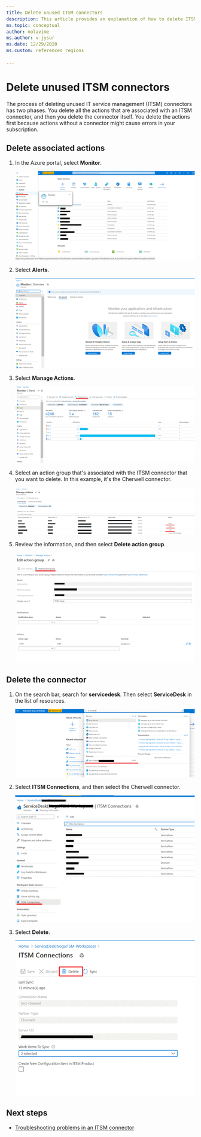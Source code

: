 ```yaml
---
title: Delete unused ITSM connectors
description: This article provides an explanation of how to delete ITSM connectors and the action groups that are associated with it.
ms.topic: conceptual
author: nolavime
ms.author: v-jysur
ms.date: 12/29/2020
ms.custom: references_regions

---
```


# Delete unused ITSM connectors

The process of deleting unused IT service management (ITSM) connectors has two phases. You delete all the actions that are associated with an ITSM connector, and then you delete the connector itself. You delete the actions first because actions without a connector might cause errors in your subscription.

## Delete associated actions

1. In the Azure portal, select **Monitor**.
  
    ![Screenshot of the Monitor selection.](media/itsmc-connector-deletion/itsmc-monitor-selection.png)

2. Select **Alerts**.
   
    ![Screenshot of the Alerts selection.](media/itsmc-connector-deletion/itsmc-alert-selection.png)

3. Select **Manage Actions**.
   
    ![Screenshot of the Manage Actions selection.](media/itsmc-connector-deletion/itsmc-actions-selection.png)

4. Select an action group that's associated with the ITSM connector that you want to delete. In this example, it's the Cherwell connector.
   
    ![Screenshot of actions that are associated with the Cherwell connector.](media/itsmc-connector-deletion/itsmc-actions-screen.png)

5. Review the information, and then select **Delete action group**.

    ![Screenshot of action group information and the button for deleting the group.](media/itsmc-connector-deletion/itsmc-action-deletion.png)

## Delete the connector

1. On the search bar, search for **servicedesk**. Then select **ServiceDesk** in the list of resources.

    ![Screenshot of search for and selecting ServiceDesk.](media/itsmc-connector-deletion/itsmc-connector-selection.png)

2. Select **ITSM Connections**, and then select the Cherwell connector.

    ![Screenshot of the Cherwell I T S M connector.](media/itsmc-connector-deletion/itsmc-cherwell-connector.png)

3. Select **Delete**.

    ![Screenshot of the delete button for the I T S M connector.](media/itsmc-connector-deletion/itsmc-connector-deletion.png)

## Next steps

* [Troubleshooting problems in an ITSM connector](./itsmc-resync-servicenow.md)
